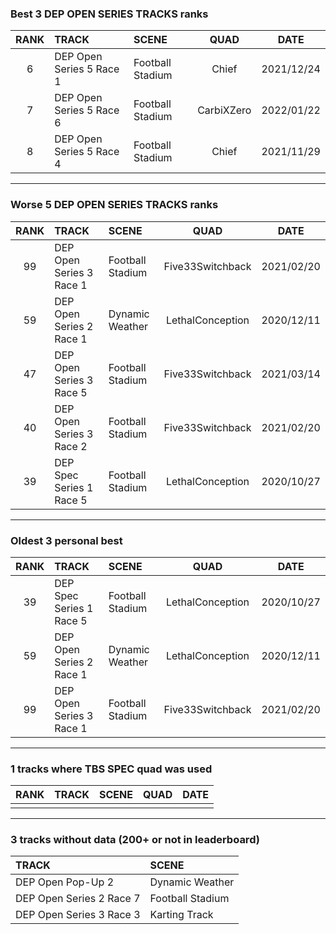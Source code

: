 ### Best 3 DEP OPEN SERIES TRACKS ranks
|RANK|TRACK|SCENE|QUAD|DATE|
|:---:|:---|:---|:---:|:---:|
|6|DEP Open Series 5 Race 1|Football Stadium|Chief|2021/12/24|
|7|DEP Open Series 5 Race 6|Football Stadium|CarbiXZero|2022/01/22|
|8|DEP Open Series 5 Race 4|Football Stadium|Chief|2021/11/29|
---
### Worse 5 DEP OPEN SERIES TRACKS ranks
|RANK|TRACK|SCENE|QUAD|DATE|
|:---:|:---|:---|:---:|:---:|
|99|DEP Open Series 3 Race 1|Football Stadium|Five33Switchback|2021/02/20|
|59|DEP Open Series 2 Race 1|Dynamic Weather|LethalConception|2020/12/11|
|47|DEP Open Series 3 Race 5|Football Stadium|Five33Switchback|2021/03/14|
|40|DEP Open Series 3 Race 2|Football Stadium|Five33Switchback|2021/02/20|
|39|DEP Spec Series 1 Race 5|Football Stadium|LethalConception|2020/10/27|
---
### Oldest 3 personal best
|RANK|TRACK|SCENE|QUAD|DATE|
|:---:|:---|:---|:---:|:---:|
|39|DEP Spec Series 1 Race 5|Football Stadium|LethalConception|2020/10/27|
|59|DEP Open Series 2 Race 1|Dynamic Weather|LethalConception|2020/12/11|
|99|DEP Open Series 3 Race 1|Football Stadium|Five33Switchback|2021/02/20|
---
### 1 tracks where TBS SPEC quad was used
|RANK|TRACK|SCENE|QUAD|DATE|
|:---:|:---|:---|:---:|:---:|
||||||
---
### 3 tracks without data (200+ or not in leaderboard)
|TRACK|SCENE|
|:---|:---|
|DEP Open Pop-Up 2|Dynamic Weather|
|DEP Open Series 2 Race 7|Football Stadium|
|DEP Open Series 3 Race 3|Karting Track|
